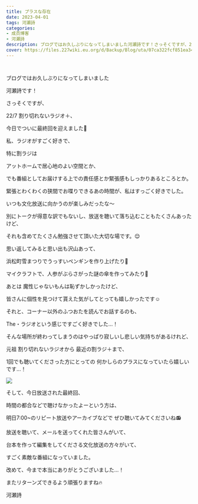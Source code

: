```yaml
---
title: プラスな存在
date: 2023-04-01
tags: 河瀬詩
categories: 
- 成员博客
- 河瀬詩
description: ブログではお久しぶりになってしまいました河瀬詩です！さっそくですが、22/7 割り切れないラジオ＋、今日でついに最終回を迎えました🥲...
cover: https://files.227wiki.eu.org/d/Backup/Blog/uta/07ca322fcf851ea34d5c17a541a63.jpg 
---
```


        ﻿




ブログではお久しぶりになってしまいました



河瀬詩です！








さっそくですが、



22/7 割り切れないラジオ＋、



今日でついに最終回を迎えました🥲








私、ラジオがすごく好きで、




特に割ラジは






アットホームで居心地のよい空間とか、




でも番組としてお届けする上での責任感とか緊張感もしっかりあるところとか。





緊張とわくわくの狭間でお喋りできるあの時間が、私はすっごく好きでした。





いつも文化放送に向かうのが楽しみだったな〜







別にトークが得意な訳でもないし、放送を聴いて落ち込むこともたくさんあったけど、





それも含めてたくさん勉強させて頂いた大切な場です。😌







思い返してみると思い出も沢山あって、





浜松町雪まつりでうっすいペンギンを作り上げたり🐧





マイクラフトで、人参がぶらさがった謎の傘を作ってみたり🥕






あとは 魔性じゃないもんは恥ずかしかったけど、




皆さんに個性を見つけて貰えた気がしてとっても嬉しかったです☺️






それと、コーナー以外のふつおたを読んでお話するのも、



The・ラジオという感じですごく好きでした…！








そんな場所が終わってしまうのはやっぱり寂しいし悲しい気持ちがあるけれど、




元祖 割り切れないラジオから
最近の割ラジ＋まで、





1回でも聴いてくださった方にとっての
何かしらのプラスになっていたら嬉しいです…！



![](https://files.227wiki.eu.org/d/Backup/Blog/uta/07ca322fcf851ea34d5c17a541a63.jpg)




そして、今日放送された最終回、




時間の都合などで聴けなかったよーという方は、




明日7:00~のリピート放送やアーカイブなどで
ぜひ聴いてみてくださいね📻














放送を聴いて、メールを送ってくれた皆さんがいて、



台本を作って編集をしてくださる文化放送の方々がいて、



すごく素敵な番組になっていました。







改めて、今まで本当にありがとうございました…！







またリターンズできるよう頑張りますね🔥









河瀬詩


